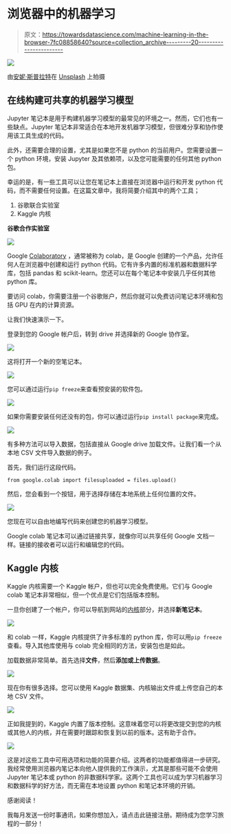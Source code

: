 # 浏览器中的机器学习

> 原文：<https://towardsdatascience.com/machine-learning-in-the-browser-7fc08858640?source=collection_archive---------20----------------------->

![](img/9e2727ae5e1adc503eb5b6cf63cdf558.png)

由[安妮·斯普拉特](https://unsplash.com/@anniespratt?utm_source=unsplash&utm_medium=referral&utm_content=creditCopyText)在 [Unsplash](https://unsplash.com/s/photos/collaboration?utm_source=unsplash&utm_medium=referral&utm_content=creditCopyText) 上拍摄

## 在线构建可共享的机器学习模型

Jupyter 笔记本是用于构建机器学习模型的最常见的环境之一。然而，它们也有一些缺点。Jupyter 笔记本非常适合在本地开发机器学习模型，但很难分享和协作使用该工具生成的代码。

此外，还需要合理的设置，尤其是如果您不是 python 的当前用户。您需要设置一个 python 环境，安装 Jupyter 及其依赖项，以及您可能需要的任何其他 python 包。

幸运的是，有一些工具可以让您在笔记本上直接在浏览器中运行和开发 python 代码，而不需要任何设置。在这篇文章中，我将简要介绍其中的两个工具；

1.  谷歌联合实验室
2.  Kaggle 内核

**谷歌合作实验室**

![](img/cdb14fa1dc9c7c9fe1a87bd6ec0f1f91.png)

Google [Colaboratory](https://research.google.com/colaboratory/faq.html) ，通常被称为 colab，是 Google 创建的一个产品，允许任何人在浏览器中创建和运行 python 代码。它有许多内置的标准机器和数据科学库，包括 pandas 和 scikit-learn。您还可以在每个笔记本中安装几乎任何其他 python 库。

要访问 colab，你需要注册一个谷歌账户，然后你就可以免费访问笔记本环境和包括 GPU 在内的计算资源。

让我们快速演示一下。

登录到您的 Google 帐户后，转到 drive 并选择新的 Google 协作室。

![](img/09e7fc0c5362855807fb482a4acc79f7.png)

这将打开一个新的空笔记本。

![](img/eb8c0011d0e14cf554e6085eeb55008e.png)

您可以通过运行`pip freeze`来查看预安装的软件包。

![](img/d9a69d916471d4af1cb3d2d604d0bb1d.png)

如果你需要安装任何还没有的包，你可以通过运行`pip install package`来完成。

![](img/0ac92b4694a099ddfd27f1c47c978ffa.png)

有多种方法可以导入数据，包括直接从 Google drive 加载文件。让我们看一个从本地 CSV 文件导入数据的例子。

首先，我们运行这段代码。

```
from google.colab import filesuploaded = files.upload()
```

然后，您会看到一个按钮，用于选择存储在本地系统上任何位置的文件。

![](img/81eea7967bb66dac5dfcd4cace6f3a55.png)

您现在可以自由地编写代码来创建您的机器学习模型。

Google colab 笔记本可以通过链接共享，就像你可以共享任何 Google 文档一样。链接的接收者可以运行和编辑您的代码。

## Kaggle 内核

Kaggle 内核需要一个 Kaggle 帐户，但也可以完全免费使用。它们与 Google colab 笔记本非常相似，但一个优点是它们包括版本控制。

一旦你创建了一个帐户，你可以导航到网站的[内核](https://www.kaggle.com/kernels)部分，并选择**新笔记本**。

![](img/4caff05e201c8f7ff87314820179d2bd.png)

和 colab 一样，Kaggle 内核提供了许多标准的 python 库，你可以用`pip freeze`查看。导入其他库使用与 colab 完全相同的方法，安装包也是如此。

加载数据非常简单。首先选择**文件**，然后**添加或上传数据**。

![](img/779660d8d8b150fff87ca6f9f3fbd26f.png)

现在你有很多选择。您可以使用 Kaggle 数据集、内核输出文件或上传您自己的本地 CSV 文件。

![](img/b50c3d30f5bea93c4e4437536b150a51.png)

正如我提到的，Kaggle 内置了版本控制。这意味着您可以将更改提交到您的内核或其他人的内核，并在需要时跟踪和恢复到以前的版本。这有助于合作。

![](img/16fa02cb676bc96103ef9605c6274ecc.png)

这是对这些工具中可用选项和功能的简要介绍。这两者的功能都值得进一步研究。我经常使用浏览器内笔记本向他人提供我的工作演示，尤其是那些可能不会使用 Jupyter 笔记本或 python 的非数据科学家。这两个工具也可以成为学习机器学习和数据科学的好方法，而无需在本地设置 python 和笔记本环境的开销。

感谢阅读！

我每月发送一份时事通讯，如果你想加入，请点击此链接注册。期待成为您学习旅程的一部分！